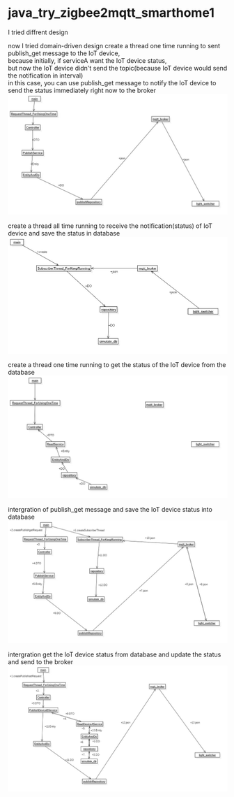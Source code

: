 # java_try_zigbee2mqtt_smarthome1

I tried diffrent design

now I tried domain-driven design
create a thread one time running to sent publish_get message to the IoT device,   
because initially, if serviceA want the IoT device status,   
but now the IoT device didn't send the topic(because IoT device would send the notification in interval)   
in this case, you can use publish_get message to notify the IoT device to send the status immediately right now to the broker
![image](https://github.com/KeithLaiKB/java_try_zigbee2mqtt_smarthome1/blob/main/doc/ddd_doc/Model_sendMessage_Main_0.jpg)

create a thread all time running to receive the notification(status) of IoT device and save the status in database
![image](https://github.com/KeithLaiKB/java_try_zigbee2mqtt_smarthome1/blob/main/doc/ddd_doc/Model_subscribeMessage_Main_2.jpg)

create a thread one time running to get the status of the IoT device from the database
![image](https://github.com/KeithLaiKB/java_try_zigbee2mqtt_smarthome1/blob/main/doc/ddd_doc/Model_readMessage_Main_3.jpg)

intergration of publish_get message and save the IoT device status into database
![image](https://github.com/KeithLaiKB/java_try_zigbee2mqtt_smarthome1/blob/main/doc/ddd_doc/Model_publishget_and_subscribe_ObjectDiagram1_4.jpg)

intergration get the IoT device status from database and update the status and send to the broker
![image](https://github.com/KeithLaiKB/java_try_zigbee2mqtt_smarthome1/blob/main/doc/ddd_doc/Model_readAndPublish_ObjectDiagram1_5.jpg)
